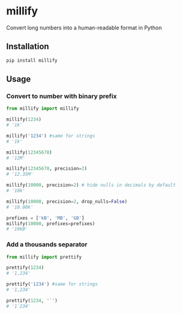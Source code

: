 # millify
Convert long numbers into a human-readable format in Python

## Installation
```bash
pip install millify
```

## Usage

### Convert to number with binary prefix
```python
from millify import millify

millify(1234)
# '1k'

millify('1234') #same for strings
# '1k'

millify(12345678)
# '12M'

millify(12345678, precision=2)
# '12.35M'

millify(10000, precision=2) # hide nulls in decimals by default
# '10k'

millify(10000, precision=2, drop_nulls=False)
# '10.00k'

prefixes = ['kB', 'MB', 'GB']
millify(10000, prefixes=prefixes)
# '10kB'
```


### Add a thousands separator

```python
from millify import prettify

prettify(1234)
# '1,234'

prettify('1234') #same for strings
# '1,234'

prettify(1234, '`')
# '1`234'

```

